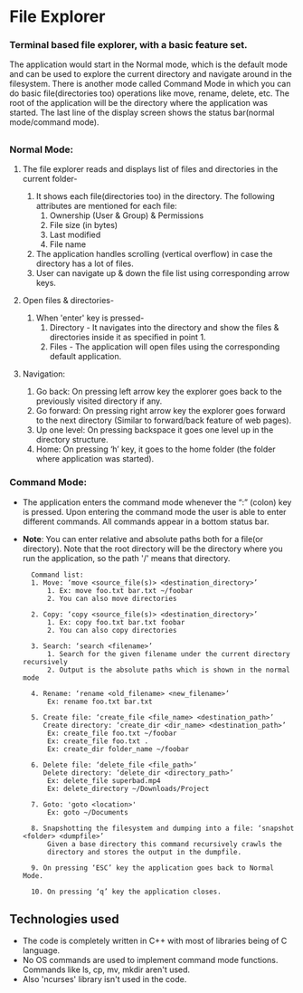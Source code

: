 # File Explorer
### Terminal based file explorer, with a basic feature set.
The application would start in the Normal mode, which is the default mode and can be used to explore the current directory and navigate around in the filesystem.
There is another mode called Command Mode in which you can do basic file(directories too) operations like move, rename, delete, etc.
The root of the application will be the directory where the application was
started.
The last line of the display screen shows the status bar(normal mode/command mode).
##
### Normal Mode:
1. The file explorer reads and displays list of files and directories in the current folder-
    1. It shows each file(directories too) in the directory. The following attributes are mentioned for each file:
        1. Ownership (User & Group) & Permissions
        2. File size (in bytes)
        3. Last modified
        4. File name
    2. The application handles scrolling (vertical overflow) in case the directory has a lot of files.
    3. User can navigate up & down the file list using corresponding arrow keys.

2. Open files & directories-
    1. When 'enter' key is pressed-
        1. Directory - It navigates into the directory and
        show the files & directories inside it as specified in point 1.
        2. Files - The application will open files using the
        corresponding default application.

3. Navigation:
    1. Go back: On pressing left arrow key the explorer goes back to
       the previously visited directory if any.
    2. Go forward: On pressing right arrow key the explorer goes
       forward to the next directory (Similar to forward/back feature of web
       pages).
    3. Up one level: On pressing backspace it goes one level up in the directory structure.
    4. Home: On pressing ‘h’ key, it goes to the home folder (the folder where
       application was started).

### Command Mode:
* The application enters the command mode whenever the “:” (colon) key is pressed. Upon entering the command mode the user is able to enter different commands. All commands appear in a bottom status bar.
* **Note**: You can enter relative and absolute paths both for a file(or directory). Note that the root directory will be the directory where you run the application, so the path '/' means that directory.
    
        Command list:
        1. Move: ‘move <source_file(s)> <destination_directory>’
            1. Ex: move foo.txt bar.txt ~/foobar
            2. You can also move directories
        
        2. Copy: ‘copy <source_file(s)> <destination_directory>’
            1. Ex: copy foo.txt bar.txt foobar
            2. You can also copy directories
        
        3. Search: ‘search <filename>’
            1. Search for the given filename under the current directory recursively
            2. Output is the absolute paths which is shown in the normal mode
            
        4. Rename: ‘rename <old_filename> <new_filename>’
            Ex: rename foo.txt bar.txt

        5. Create file: ‘create_file <file_name> <destination_path>’
           Create directory: ‘create_dir <dir_name> <destination_path>’
            Ex: create_file foo.txt ~/foobar
            Ex: create_file foo.txt .
            Ex: create_dir folder_name ~/foobar

        6. Delete file: ‘delete_file <file_path>’
           Delete directory: ‘delete_dir <directory_path>’
            Ex: delete_file superbad.mp4
            Ex: delete_directory ~/Downloads/Project

        7. Goto: 'goto <location>'
            Ex: goto ~/Documents

        8. Snapshotting the filesystem and dumping into a file: ‘snapshot <folder> <dumpfile>’
            Given a base directory this command recursively crawls the
            directory and stores the output in the dumpfile.

        9. On pressing ‘ESC’ key the application goes back to Normal Mode.
        
        10. On pressing ‘q’ key the application closes.
## Technologies used
* The code is completely written in C++ with most of libraries being of C language.
* No OS commands are used to implement command mode functions. Commands like ls, cp, mv, mkdir aren't used.
* Also 'ncurses' library isn't used in the code.
